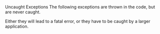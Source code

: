 Uncaught Exceptions
The following exceptions are thrown in the code, but are never caught. 

<?php

// This exception is throw, but not caught. It will lead to a fatal error.
if ($message = check_for_error()) {
    throw new My\Exception($message);
}

// This exception is throw, and caught. 
try {
    if ($message = check_for_error()) {
        throw new My\Exception($message);
    }
} catch (\Exception $e) {
    doSomething();
}

?>

Either they will lead to a fatal error, or they have to be caught by a larger application. 